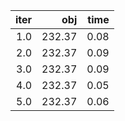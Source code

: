 |  iter |      obj |   time |
| -----:| --------:| ------:|
| $1.0$ | $232.37$ | $0.08$ |
| $2.0$ | $232.37$ | $0.09$ |
| $3.0$ | $232.37$ | $0.09$ |
| $4.0$ | $232.37$ | $0.05$ |
| $5.0$ | $232.37$ | $0.06$ |

